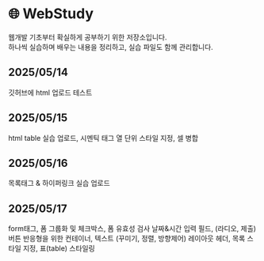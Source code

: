 # 🌐 WebStudy

웹개발 기초부터 확실하게 공부하기 위한 저장소입니다.  
하나씩 실습하며 배우는 내용을 정리하고, 실습 파일도 함께 관리합니다.

## 2025/05/14
깃허브에 html 업로드 테스트

## 2025/05/15
html table 실습 업로드, 시멘틱 태그
열 단위 스타일 지정,  셀 병합

## 2025/05/16
목록태그 & 하이퍼링크 실습 업로드

## 2025/05/17
form태그, 폼 그룹화 및 체크박스, 폼 유효성 검사
날짜&시간 입력 필드, (라디오, 제출)버튼
반응형을 위한 컨테이너, 텍스트 (꾸미기, 정렬, 방향제어)
레이아웃 헤더, 목록 스타일 지정, 표(table) 스타일링